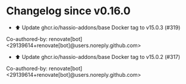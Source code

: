 # Changelog since v0.16.0
- ⬆️ Update ghcr.io/hassio-addons/base Docker tag to v15.0.3 (#319)

Co-authored-by: renovate[bot] <29139614+renovate[bot]@users.noreply.github.com> 
- ⬆️ Update ghcr.io/hassio-addons/base Docker tag to v15.0.2 (#317)

Co-authored-by: renovate[bot] <29139614+renovate[bot]@users.noreply.github.com> 
